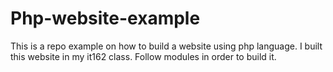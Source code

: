 # Php-website-example
This is a repo example on how to build a website using php language. I built this website in my it162 class. Follow modules in order to build it. 
